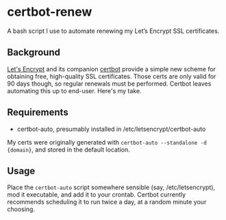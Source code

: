 # certbot-renew
A bash script I use to automate renewing my Let’s Encrypt SSL certificates.

## Background
[Let's Encrypt](https://letsencrypt.org/ "Let's Encrypt") and its companion [certbot](https://certbot.eff.org/ "EFF: certbot") provide a simple new scheme for obtaining free, high-quality SSL certificates. Those certs are only valid for 90 days though, so regular renewals must be performed. Certbot leaves automating this up to end-user. Here's my take.

## Requirements
- certbot-auto, presumably installed in /etc/letsencrypt/certbot-auto

My certs were originally generated with `certbot-auto --standalone -d {domain}`, and stored in the default location.

## Usage
Place the `certbot-auto` script somewhere sensible (say, /etc/letsencrypt), mod it executable, and add it to your crontab. Certbot currently recommends scheduling it to run twice a day, at a random minute your choosing.
